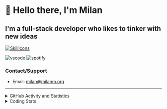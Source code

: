 # 👋 Hello there, I'm Milan
## I'm a full-stack developer who likes to tinker with new ideas
[![SkillIcons](https://skillicons.dev/icons?i=js,ts,nextjs,tailwind,html,go,bash,git,nginx,prisma,kubernetes,docker,linux)](https://skillicons.dev)

![vscode](https://nocache.advaith.workers.dev?url=https://img.shields.io/endpoint?url=https://dev.discordprofiles.me/api/badge/vscode/423203831971708958)
![spotify](https://nocache.advaith.workers.dev?url=https://img.shields.io/endpoint?url=https://dev.discordprofiles.me/api/badge/spotify/423203831971708958)

### Contact/Support

- Email: [milan@milanm.org](mailto:milan@milanm.org)
 
---
 
<details>
  <summary>GitHub Activity and Statistics</summary>
  <img src="/github-metrics.svg" />
</details>
<details>
  <summary>Coding Stats</summary>
  <!--START_SECTION:waka-->

```txt
TypeScript   5 hrs 34 mins   ██████████████░░░░░░░░░░░   55.74 %
JSON         2 hrs 21 mins   ██████░░░░░░░░░░░░░░░░░░░   23.50 %
Bash         1 hr 4 mins     ██▓░░░░░░░░░░░░░░░░░░░░░░   10.71 %
Markdown     21 mins         █░░░░░░░░░░░░░░░░░░░░░░░░   03.66 %
JavaScript   21 mins         █░░░░░░░░░░░░░░░░░░░░░░░░   03.50 %
```

<!--END_SECTION:waka-->
</details>
